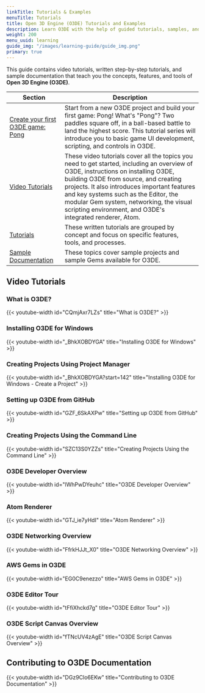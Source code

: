```yaml
---
linkTitle: Tutorials & Examples
menuTitle: Tutorials
title: Open 3D Engine (O3DE) Tutorials and Examples
description: Learn O3DE with the help of guided tutorials, samples, and recipes.
weight: 200
menu_uuid: learning
guide_img: "/images/learning-guide/guide_img.png"
primary: true
---
```


This guide contains video tutorials, written step-by-step tutorials, and sample documentation that teach you the concepts, features, and tools of **Open 3D Engine (O3DE)**.

| Section | Description |
| - | - |
| [Create your first O3DE game: Pong](tutorials/first-project/) | Start from a new O3DE project and build your first game: Pong! What's "Pong"? Two paddles square off, in a ball-based battle to land the highest score. This tutorial series will introduce you to basic game UI development, scripting, and controls in O3DE. |
| [Video Tutorials](#video-tutorials) | These video tutorials cover all the topics you need to get started, including an overview of O3DE, instructions on installing O3DE, building O3DE from source, and creating projects. It also introduces important features and key systems such as the Editor, the modular Gem system, networking, the visual scripting environment, and O3DE's integrated renderer, Atom. |
| [Tutorials](tutorials) | These written tutorials are grouped by concept and focus on specific features, tools, and processes. |
| [Sample Documentation](samples) | These topics cover sample projects and sample Gems available for O3DE. |

## Video Tutorials

### What is O3DE?

{{< youtube-width id="CQmjAxr7LZs" title="What is O3DE?" >}}

### Installing O3DE for Windows

{{< youtube-width id="_BhkXOBDYGA" title="Installing O3DE for Windows" >}}

### Creating Projects Using Project Manager

{{< youtube-width id="_BhkXOBDYGA?start=142" title="Installing O3DE for Windows - Create a Project" >}}

### Setting up O3DE from GitHub

{{< youtube-width id="GZF_6SkAXPw" title="Setting up O3DE from GitHub" >}}

### Creating Projects Using the Command Line

{{< youtube-width id="SZC13S0YZZs" title="Creating Projects Using the Command Line" >}}

### O3DE Developer Overview

{{< youtube-width id="lWhPwDYeuhc" title="O3DE Developer Overview" >}}

### Atom Renderer

{{< youtube-width id="GTJ_ie7yHdI" title="Atom Renderer" >}}

### O3DE Networking Overview

{{< youtube-width id="FfrkHJJt_X0" title="O3DE Networking Overview" >}}

### AWS Gems in O3DE

{{< youtube-width id="EG0C9enezzo" title="AWS Gems in O3DE" >}}

### O3DE Editor Tour

{{< youtube-width id="tFfiXhckd7g" title="O3DE Editor Tour" >}}

### O3DE Script Canvas Overview

{{< youtube-width id="fTNcUV4zAgE" title="O3DE Script Canvas Overview" >}}

## Contributing to O3DE Documentation

{{< youtube-width id="DGz9Clo6EKw" title="Contributing to O3DE Documentation" >}}
